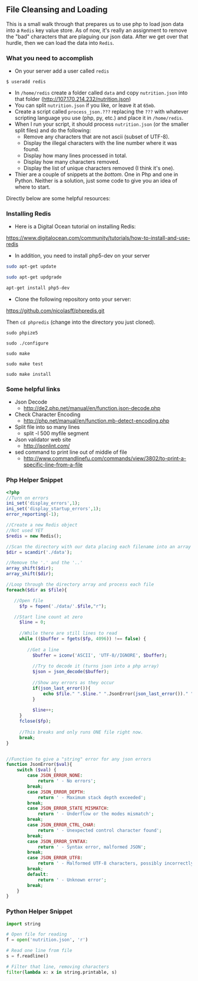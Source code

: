## File Cleansing and Loading

This is a small walk through that prepares us to use php to load json data into a `Redis` key value store. As of now, it's really an assignment to remove the "bad" characters that are plaguing our json data. After we get over that hurdle, then we can load the data into `Redis`.

### What you need to accomplish

- On your server add a user called `redis`

```
$ useradd redis
```

- In `/home/redis` create a folder called `data` and copy `nutrition.json` into that folder (http://107.170.214.232/nutrition.json)
- You can split `nutrition.json` if you like, or leave it at `65mb`.
- Create a script called `process_json.???` replacing the `???` with whatever scripting language you use (php, py, etc.) and place it in `/home/redis`.
- When I run your script, it should process `nutrition.json` (or the smaller split files) and do the following:
    - Remove any characters that are not ascii (subset of UTF-8).
    - Display the illegal characters with the line number where it was found.
    - Display how many lines processed in total.
    - Display how many characters removed.
    - Display the list of unique characters removed (I think it's one).
- Thier are a couple of snippets at the _bottom_. One in Php and one in Python. Neither is a solution, just some code to give you an idea of where to start.

Directly below are some helpful resources:

### Installing Redis

- Here is a Digital Ocean tutorial on installing Redis:

https://www.digitalocean.com/community/tutorials/how-to-install-and-use-redis

- In addition, you need to install php5-dev on your server 

```bash
sudo apt-get update

sudo apt-get updgrade

apt-get install php5-dev
```

- Clone the following repository onto your server:

https://github.com/nicolasff/phpredis.git

Then `cd phpredis` (change into the directory you just cloned).

```
sudo phpize5

sudo ./configure

sudo make 

sudo make test

sudo make install
```

### Some helpful links

- Json Decode
    - http://de2.php.net/manual/en/function.json-decode.php
- Check Character Encoding
    - http://php.net/manual/en/function.mb-detect-encoding.php
- Split file into so many lines
    - split -l 500 myfile segment
- Json validator web site
    - http://jsonlint.com/
- sed command to print line out of middle of file
    - http://www.commandlinefu.com/commands/view/3802/to-print-a-specific-line-from-a-file

### Php Helper Snippet 

```php
<?php
//Turn on errors
ini_set('display_errors',1);
ini_set('display_startup_errors',1);
error_reporting(-1);

//Create a new Redis object
//Not used YET
$redis = new Redis();

//Scan the directory with our data placing each filename into an array
$dir = scandir('./data');

//Remove the '.' and the '..'
array_shift($dir);
array_shift($dir);

//Loop through the directory array and process each file
foreach($dir as $file){

   //Open file
	 $fp = fopen('./data/'.$file,"r");

   //Start line count at zero
	 $line = 0;
	 
	 //While there are still lines to read
	 while (($buffer = fgets($fp, 4096)) !== false) {
	 
	    //Get a line
		  $buffer = iconv('ASCII', 'UTF-8//IGNORE', $buffer);
		  
		  //Try to decode it (turns json into a php array)
		  $json = json_decode($buffer);
		
		  //Show any errors as they occur
		  if(json_last_error()){
			  echo $file." ".$line." ".JsonError(json_last_error())." ".mb_detect_encoding($buffer)."\n";
		  }
		  
		  $line++;
	 }
	 fclose($fp);
	 
	 //This breaks and only runs ONE file right now.
	 break;
}


//Function to give a "string" error for any json errors
function JsonError($val){
    switch ($val) {
        case JSON_ERROR_NONE:
            return ' - No errors';
        break;
        case JSON_ERROR_DEPTH:
            return ' - Maximum stack depth exceeded';
        break;
        case JSON_ERROR_STATE_MISMATCH:
            return ' - Underflow or the modes mismatch';
        break;
        case JSON_ERROR_CTRL_CHAR:
            return ' - Unexpected control character found';
        break;
        case JSON_ERROR_SYNTAX:
            return ' - Syntax error, malformed JSON';
        break;
        case JSON_ERROR_UTF8:
            return ' - Malformed UTF-8 characters, possibly incorrectly encoded';
        break;
        default:
            return ' - Unknown error';
        break;
    }
}
```
### Python Helper Snippet

```py
import string

# Open file for reading
f = open('nutrition.json', 'r')

# Read one line from file
s = f.readline()

# Filter that line, removing characters
filter(lambda x: x in string.printable, s)
```
